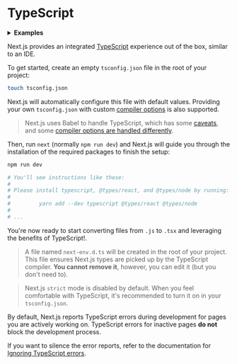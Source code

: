 # TypeScript

<details>
  <summary><b>Examples</b></summary>
  <ul>
    <li><a href="https://github.com/zeit/next.js/tree/canary/examples/with-typescript">TypeScript</a></li>
  </ul>
</details>

Next.js provides an integrated [TypeScript](https://www.typescriptlang.org/) experience out of the box, similar to an IDE.

To get started, create an empty `tsconfig.json` file in the root of your project:

```bash
touch tsconfig.json
```

Next.js will automatically configure this file with default values. Providing your own `tsconfig.json` with custom [compiler options](https://www.typescriptlang.org/docs/handbook/compiler-options.html) is also supported.

> Next.js uses Babel to handle TypeScript, which has some [caveats](https://babeljs.io/docs/en/babel-plugin-transform-typescript#caveats), and some [compiler options are handled differently](https://babeljs.io/docs/en/babel-plugin-transform-typescript#typescript-compiler-options).

Then, run `next` (normally `npm run dev`) and Next.js will guide you through the installation of the required packages to finish the setup:

```bash
npm run dev

# You'll see instructions like these:
#
# Please install typescript, @types/react, and @types/node by running:
#
#         yarn add --dev typescript @types/react @types/node
#
# ...
```

You're now ready to start converting files from `.js` to `.tsx` and leveraging the benefits of TypeScript!.

> A file named `next-env.d.ts` will be created in the root of your project. This file ensures Next.js types are picked up by the TypeScript compiler. **You cannot remove it**, however, you can edit it (but you don't need to).

> Next.js `strict` mode is disabled by default. When you feel comfortable with TypeScript, it's recommended to turn it on in your `tsconfig.json`.

By default, Next.js reports TypeScript errors during development for pages you are actively working on. TypeScript errors for inactive pages **do not** block the development process.

If you want to silence the error reports, refer to the documentation for [Ignoring TypeScript errors](/docs/api-reference/next.config.js/ignoring-typescript-errors.md).
